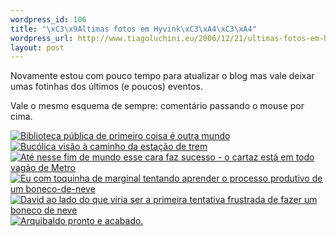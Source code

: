 ```yaml
--- 
wordpress_id: 106
title: "\xC3\x9Altimas fotos em Hyvink\xC3\xA4\xC3\xA4"
wordpress_url: http://www.tiagoluchini.eu/2006/12/21/ultimas-fotos-em-hyvinkaa/
layout: post
---
```

Novamente estou com pouco tempo para atualizar o blog mas vale deixar umas fotinhas dos últimos (e poucos) eventos.

Vale o mesmo esquema de sempre: comentário passando o mouse por cima.

<a title="Biblioteca pública de primeiro coisa é outra mundo" class="imagelink" href="http://www.tiagoluchini.eu/wp-content/uploads/2006/12/dsc01547-small.JPG"><img alt="Biblioteca pública de primeiro coisa é outra mundo" id="image100" src="http://www.tiagoluchini.eu/wp-content/uploads/2006/12/dsc01547-small.thumbnail.JPG" /></a><a title="Bucólica visão à caminho da estação de trem" class="imagelink" href="http://www.tiagoluchini.eu/wp-content/uploads/2006/12/dsc01549-small.JPG"><img alt="Bucólica visão à caminho da estação de trem" id="image101" src="http://www.tiagoluchini.eu/wp-content/uploads/2006/12/dsc01549-small.thumbnail.JPG" /></a><a title="Até nesse fim de mundo esse cara faz sucesso - o cartaz está em todo vagão de Metro" class="imagelink" href="http://www.tiagoluchini.eu/wp-content/uploads/2006/12/dsc01553-small.JPG"><img alt="Até nesse fim de mundo esse cara faz sucesso - o cartaz está em todo vagão de Metro" id="image102" src="http://www.tiagoluchini.eu/wp-content/uploads/2006/12/dsc01553-small.thumbnail.JPG" /></a><a title="Eu com toquinha de marginal tentando aprender o processo produtivo de um boneco-de-neve" class="imagelink" href="http://www.tiagoluchini.eu/wp-content/uploads/2006/12/dsc01559-small.JPG"><img alt="Eu com toquinha de marginal tentando aprender o processo produtivo de um boneco-de-neve" id="image103" src="http://www.tiagoluchini.eu/wp-content/uploads/2006/12/dsc01559-small.thumbnail.JPG" /></a><a title="David ao lado do que viria ser a primeira tentativa frustrada de fazer um boneco de neve" class="imagelink" href="http://www.tiagoluchini.eu/wp-content/uploads/2006/12/dsc01564-small.JPG"><img alt="David ao lado do que viria ser a primeira tentativa frustrada de fazer um boneco de neve" id="image104" src="http://www.tiagoluchini.eu/wp-content/uploads/2006/12/dsc01564-small.thumbnail.JPG" /></a><a title="Arquibaldo pronto e acabado." class="imagelink" href="http://www.tiagoluchini.eu/wp-content/uploads/2006/12/dsc01571-small.JPG"><img alt="Arquibaldo pronto e acabado." id="image105" src="http://www.tiagoluchini.eu/wp-content/uploads/2006/12/dsc01571-small.thumbnail.JPG" /></a>
